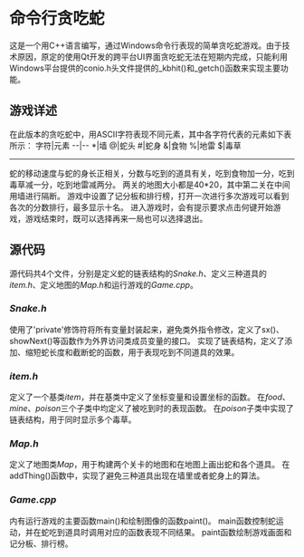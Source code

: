# 命令行贪吃蛇
这是一个用C++语言编写，通过Windows命令行表现的简单贪吃蛇游戏。由于技术原因，原定的使用Qt开发的跨平台UI界面贪吃蛇无法在短期内完成，只能利用Windows平台提供的conio.h头文件提供的_kbhit()和_getch()函数来实现主要功能。
## 游戏详述
在此版本的贪吃蛇中，用ASCII字符表现不同元素，其中各字符代表的元素如下表所示：
字符|元素
--|--
*|墙
@|蛇头
#|蛇身
&|食物
%|地雷
$|毒草
***
蛇的移动速度与蛇的身长正相关，分数与吃到的道具有关，吃到食物加一分，吃到毒草减一分，吃到地雷减两分。
两关的地图大小都是40*20，其中第二关在中间用墙进行隔断。
游戏中设置了记分板和排行榜，打开一次进行多次游戏可以看到各次的分数排行，最多显示十名。
进入游戏时，会有提示要求点击何键开始游戏，游戏结束时，既可以选择再来一局也可以选择退出。
## 源代码
源代码共4个文件，分别是定义蛇的链表结构的*Snake.h*、定义三种道具的*item.h*、定义地图的*Map.h*和运行游戏的*Game.cpp*。
### *Snake.h*
使用了'private'修饰符将所有变量封装起来，避免类外指令修改，定义了sx()、showNext()等函数作为外界访问类成员变量的接口。
实现了链表结构，定义了添加、缩短蛇长度和截断蛇的函数，用于表现吃到不同道具的效果。
### *item.h*
定义了一个基类*item*，并在基类中定义了坐标变量和设置坐标的函数。
在*food*、*mine*、*poison*三个子类中均定义了被吃到时的表现函数。
在*poison*子类中实现了链表结构，用于同时显示多个毒草。
### *Map.h*
定义了地图类*Map*，用于构建两个关卡的地图和在地图上画出蛇和各个道具。
在addThing()函数中，实现了避免三种道具出现在墙里或者蛇身上的算法。
### *Game.cpp*
内有运行游戏的主要函数main()和绘制图像的函数paint()。
main函数控制蛇运动，并在蛇吃到道具时调用对应的函数表现不同结果。
paint函数绘制游戏画面和记分板、排行榜。
